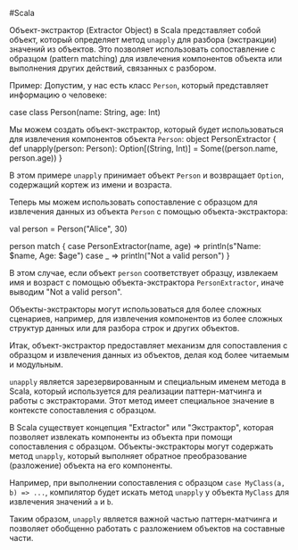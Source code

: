 #Scala 

Объект-экстрактор (Extractor Object) в Scala представляет собой объект, который определяет метод `unapply` для разбора (экстракции) значений из объектов. Это позволяет использовать сопоставление с образцом (pattern matching) для извлечения компонентов объекта или выполнения других действий, связанных с разбором.

Пример: Допустим, у нас есть класс `Person`, который представляет информацию о человеке:

case class Person(name: String, age: Int)

Мы можем создать объект-экстрактор, который будет использоваться для извлечения компонентов объекта `Person`:
object PersonExtractor {
  def unapply(person: Person): Option[(String, Int)] = Some((person.name, person.age))
}

В этом примере `unapply` принимает объект `Person` и возвращает `Option`, содержащий кортеж из имени и возраста.

Теперь мы можем использовать сопоставление с образцом для извлечения данных из объекта `Person` с помощью объекта-экстрактора:

val person = Person("Alice", 30)

person match {
  case PersonExtractor(name, age) => println(s"Name: $name, Age: $age")
  case _ => println("Not a valid person")
}

В этом случае, если объект `person` соответствует образцу, извлекаем имя и возраст с помощью объекта-экстрактора `PersonExtractor`, иначе выводим "Not a valid person".

Объекты-экстракторы могут использоваться для более сложных сценариев, например, для извлечения компонентов из более сложных структур данных или для разбора строк и других объектов.

Итак, объект-экстрактор предоставляет механизм для сопоставления с образцом и извлечения данных из объектов, делая код более читаемым и модульным.


`unapply` является зарезервированным и специальным именем метода в Scala, который используется для реализации паттерн-матчинга и работы с экстракторами. Этот метод имеет специальное значение в контексте сопоставления с образцом.

В Scala существует концепция "Extractor" или "Экстрактор", которая позволяет извлекать компоненты из объекта при помощи сопоставления с образцом. Объекты-экстракторы могут содержать метод `unapply`, который выполняет обратное преобразование (разложение) объекта на его компоненты.

Например, при выполнении сопоставления с образцом `case MyClass(a, b) => ...`, компилятор будет искать метод `unapply` у объекта `MyClass` для извлечения значений `a` и `b`.

Таким образом, `unapply` является важной частью паттерн-матчинга и позволяет обобщенно работать с разложением объектов на составные части.
